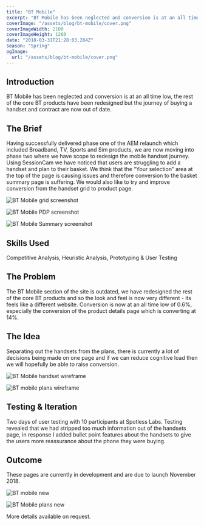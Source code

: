 ```yaml
---
title: "BT Mobile"
excerpt: "BT Mobile has been neglected and conversion is at an all time low, the rest of the core BT products have been redesigned but the journey of buying a handset and contract are now out of date."
coverImage: "/assets/blog/bt-mobile/cover.png"
coverImageWidth: 2100
coverImageHeight: 1260
date: "2018-03-31T21:28:03.284Z"
season: "Spring"
ogImage:
  url: "/assets/blog/bt-mobile/cover.png"
---
```


## Introduction

BT Mobile has been neglected and conversion is at an all time low, the rest of the core BT products have been redesigned but the journey of buying a handset and contract are now out of date.

## The Brief

Having successfully delivered phase one of the AEM relaunch which included Broadband, TV, Sports and Sim products, we are now moving into phase two where we have scope to redesign the mobile handset journey. Using SessionCam we have noticed that users are struggling to add a handset and plan to their basket. We think that the “Your selection” area at the top of the page is causing issues and therefore conversion to the basket summary page is suffering. We would also like to try and improve conversion from the handset grid to product page.

![BT Mobile grid screenshot](/assets/blog/bt-mobile/Old---Mobile-Phone-Grid.jpg|1200|1785|triple)

![BT Mobile PDP screenshot](/assets/blog/bt-mobile/Old---Mobile-Phone-PDP.jpg|1200|1785|triple)

![BT Mobile Summary screenshot](/assets/blog/bt-mobile/Old---Mobile-Phone-Summary.jpg|1200|1785|triple)

## Skills Used

Competitive Analysis, Heuristic Analysis, Prototyping & User Testing

## The Problem

The BT Mobile section of the site is outdated, we have redesigned the rest of the core BT products and so the look and feel is now very different - its feels like a different website. Conversion is now at an all time low of 0.6%, especially the conversion of the product details page which is converting at 14%.

## The Idea

Separating out the handsets from the plans, there is currently a lot of decisions being made on one page and if we can reduce cognitive load then we will hopefully be able to raise conversion.

![BT Mobile handset wireframe](/assets/blog/bt-mobile/Handset-Wireframe.jpg|1200|1517|double)

![BT mobile plans wireframe](/assets/blog/bt-mobile/Handset-Plans.jpg|1200|2065|double)

## Testing & Iteration

Two days of user testing with 10 participants at Spotless Labs. Testing revealed that we had stripped too much information out of the handsets page, in response I added bullet point features about the handsets to give the users more reassurance about the phone they were buying.

## Outcome

These pages are currently in development and are due to launch November 2018.

![BT mobile new](/assets/blog/bt-mobile/mobile-handset-new.jpg|1200|844|double)

![BT Mobile plans new](/assets/blog/bt-mobile/new-plans.jpg|1200|1487|double)

More details available on request.

